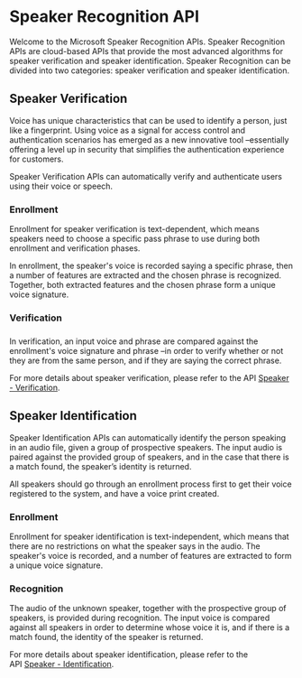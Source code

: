 <!-- 
NavPath: Speaker Recognition API
LinkLabel: Overview
Url: speaker-recognition-api/documentation
Weight: 90
-->


# Speaker Recognition API

Welcome to the Microsoft Speaker Recognition APIs. Speaker Recognition APIs are cloud-based APIs that provide the most advanced algorithms for speaker verification and speaker identification. Speaker Recognition can be divided into two categories: speaker verification and speaker identification.


## Speaker Verification


Voice has unique characteristics that can be used to identify a person, just like a fingerprint.  Using voice as a signal for access control and authentication scenarios has emerged as a new innovative tool –essentially offering a level up in security that simplifies the authentication experience for customers.

Speaker Verification APIs can automatically verify and authenticate users using their voice or speech.

### Enrollment

Enrollment for speaker verification is text-dependent, which means speakers need to choose a specific pass phrase to use during both enrollment and verification phases. 

In enrollment, the speaker's voice is recorded saying a specific phrase, then a number of features are extracted and the chosen phrase is recognized. Together, both extracted features and the chosen phrase form a unique voice signature.

### Verification
###
In verification, an input voice and phrase are compared against the enrollment's voice signature and phrase –in order to verify whether or not they are from the same person, and if they are saying the correct phrase.

For more details about speaker verification, please refer to the API [Speaker - Verification](https://westus.dev.cognitive.microsoft.com/docs/services/563309b6778daf02acc0a508/operations/563309b7778daf06340c9652).

## Speaker Identification

Speaker Identification APIs can automatically identify the person speaking in an audio file, given a group of prospective speakers. The input audio is paired against the provided group of speakers, and in the case that there is a match found, the speaker’s identity is returned.

All speakers should go through an enrollment process first to get their voice registered to the system, and have a voice print created.


### Enrollment

Enrollment for speaker identification is text-independent, which means that there are no restrictions on what the speaker says in the audio. The speaker's voice is recorded, and a number of features are extracted to form a unique voice signature. 


### Recognition

The audio of the unknown speaker, together with the prospective group of speakers, is provided during recognition. The input voice is compared against all speakers in order to determine whose voice it is, and if there is a match found, the identity of the speaker is returned.


For more details about speaker identification, please refer to the API [Speaker - Identification](https://westus.dev.cognitive.microsoft.com/docs/services/563309b6778daf02acc0a508/operations/5645c068e597ed22ec38f42e).
